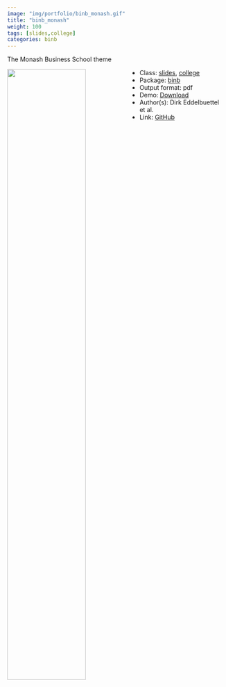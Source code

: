 ```yaml
---
image: "img/portfolio/binb_monash.gif"
title: "binb_monash"
weight: 100
tags: [slides,college]
categories: binb
---
```


The Monash Business School theme

<!--more-->

<p><a href="../../img/portfolio/binb_monash.gif"><img class = "jf-image-shadow" src="../../img/portfolio/binb_monash.gif", width="60%"  align="left"></a></p>



- Class: [slides](../../tags/slides), [college](../../tags/college)
- Package: [binb](binb)
- Output format: pdf
- Demo: [Download](https://eddelbuettel.github.io/binb/monashDemo.pdf)
- Author(s): Dirk Eddelbuettel et al.
- Link: [GitHub](https://github.com/eddelbuettel/binb)


